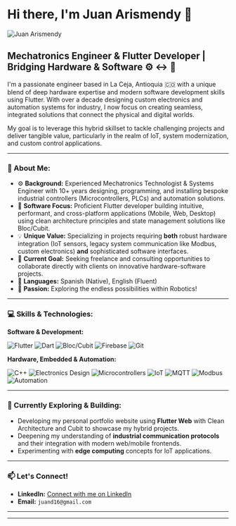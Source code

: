 # Hi there, I'm Juan Arismendy 👋

![Juan Arismendy](https://avatars.githubusercontent.com/u/36868064?v=4) 

## Mechatronics Engineer & Flutter Developer | Bridging Hardware & Software ⚙️ <-> 📱

I'm a passionate engineer based in La Ceja, Antioquia 🇨🇴 with a unique blend of deep hardware expertise and modern software development skills using Flutter. With over a decade designing custom electronics and automation systems for industry, I now focus on creating seamless, integrated solutions that connect the physical and digital worlds.

My goal is to leverage this hybrid skillset to tackle challenging projects and deliver tangible value, particularly in the realm of IoT, system modernization, and custom control applications.

---

### 🔧 About Me:

* ⚙️ **Background:** Experienced Mechatronics Technologist & Systems Engineer with 10+ years designing, programming, and installing bespoke industrial controllers (Microcontrollers, PLCs) and automation solutions.
* 📱 **Software Focus:** Proficient Flutter developer building intuitive, performant, and cross-platform applications (Mobile, Web, Desktop) using clean architecture principles and state management solutions like Bloc/Cubit.
* 💡 **Unique Value:** Specializing in projects requiring **both** robust hardware integration (IoT sensors, legacy system communication like Modbus, custom electronics) **and** sophisticated software interfaces.
* 🎯 **Current Goal:** Seeking freelance and consulting opportunities to collaborate directly with clients on innovative hardware-software projects.
* 💬 **Languages:** Spanish (Native), English (Fluent)
* 🤖 **Passion:** Exploring the endless possibilities within Robotics!

---

### 💻 Skills & Technologies:

**Software & Development:**
<p>
    <img src="https://img.shields.io/badge/Flutter-%2302569B.svg?style=for-the-badge&logo=Flutter&logoColor=white" alt="Flutter"/>
    <img src="https://img.shields.io/badge/Dart-%230175C2.svg?style=for-the-badge&logo=Dart&logoColor=white" alt="Dart"/>
    <img src="https://img.shields.io/badge/Bloc-%23459FFB.svg?style=for-the-badge&logo=Bloc&logoColor=white" alt="Bloc/Cubit"/>
    <img src="https://img.shields.io/badge/Firebase-FFCA28?style=for-the-badge&logo=firebase&logoColor=black" alt="Firebase"/>
    <img src="https://img.shields.io/badge/GIT-%23F05033.svg?style=for-the-badge&logo=git&logoColor=white" alt="Git"/>
    </p>

**Hardware, Embedded & Automation:**
<p>
    <img src="https://img.shields.io/badge/C++-%2300599C.svg?style=for-the-badge&logo=c%2B%2B&logoColor=white" alt="C++"/>
    <img src="https://img.shields.io/badge/Electronics_Design-Custom-blue?style=for-the-badge&logo=codesandbox" alt="Electronics Design"/> <img src="https://img.shields.io/badge/Microcontrollers_(MCU)-orange?style=for-the-badge&logo=Raspberry%20Pi&logoColor=white" alt="Microcontrollers"/> <img src="https://img.shields.io/badge/IoT-purple?style=for-the-badge&logo=internetofthings&logoColor=white" alt="IoT"/>
    <img src="https://img.shields.io/badge/MQTT-red?style=for-the-badge" alt="MQTT"/> <img src="https://img.shields.io/badge/Modbus-gray?style=for-the-badge" alt="Modbus"/> <img src="https://img.shields.io/badge/Automation-green?style=for-the-badge&logo=ansible" alt="Automation"/> </p>

---

### 🌱 Currently Exploring & Building:

* Developing my personal portfolio website using **Flutter Web** with Clean Architecture and Cubit to showcase my hybrid projects.
* Deepening my understanding of **industrial communication protocols** and their integration with modern web/mobile frontends.
* Experimenting with **edge computing** concepts for IoT applications.

---

### 📫 Let's Connect!

[//]: # (* **Portfolio Website:** [your-portfolio-website.com]&#40;https://your-portfolio-website.com&#41; )
* **LinkedIn:** [Connect with me on LinkedIn](https://www.linkedin.com/in/juanarismendy16/) 
* **Email:** `juand16@gmail.com` 

---

---